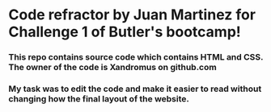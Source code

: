 # Code refractor by Juan Martinez for Challenge 1 of Butler's bootcamp!
### This repo contains source code which contains HTML and CSS. The owner of the code is Xandromus on github.com
### My task was to edit the code and make it easier to read without changing how the final layout of the website.
